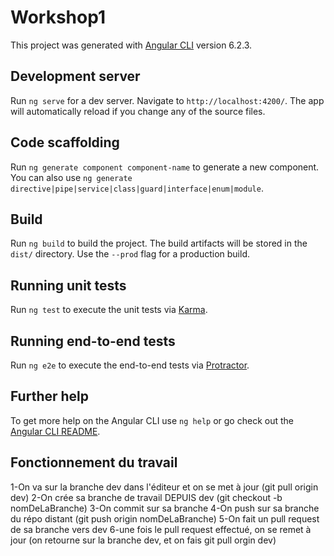 # Workshop1

This project was generated with [Angular CLI](https://github.com/angular/angular-cli) version 6.2.3.

## Development server

Run `ng serve` for a dev server. Navigate to `http://localhost:4200/`. The app will automatically reload if you change any of the source files.

## Code scaffolding

Run `ng generate component component-name` to generate a new component. You can also use `ng generate directive|pipe|service|class|guard|interface|enum|module`.

## Build

Run `ng build` to build the project. The build artifacts will be stored in the `dist/` directory. Use the `--prod` flag for a production build.

## Running unit tests

Run `ng test` to execute the unit tests via [Karma](https://karma-runner.github.io).

## Running end-to-end tests

Run `ng e2e` to execute the end-to-end tests via [Protractor](http://www.protractortest.org/).

## Further help

To get more help on the Angular CLI use `ng help` or go check out the [Angular CLI README](https://github.com/angular/angular-cli/blob/master/README.md).

## Fonctionnement du travail

1-On va sur la branche dev dans l'éditeur et on se met à jour (git pull origin dev)
2-On crée sa branche de travail DEPUIS dev (git checkout -b nomDeLaBranche)
3-On commit sur sa branche
4-On push sur sa branche du répo distant (git push origin nomDeLaBranche)
5-On fait un pull request de sa branche vers dev
6-une fois le pull request effectué, on se remet à jour (on retourne sur la branche dev, et on fais git pull orgin dev)
